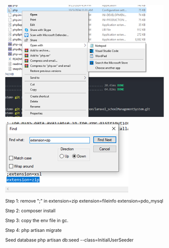 ![alt text](image.png)

![alt text](image-1.png)

Step 1:
remove ";" in
extension=zip
extension=fileinfo
extension=pdo_mysql

Step 2:
composer install

Step 3:
copy the env file in gc.

Step 4:
php artisan migrate

Seed database
php artisan db:seed --class=InitialUserSeeder

